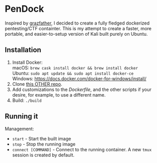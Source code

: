 # PenDock

Inspired by [grazfather](https://github.com/Grazfather/pwndock), I decided to create a fully fledged dockerized pentesting/CTF containter. This is my attempt to create a faster, more portable, and easier-to-setup version of Kali built purely on Ubuntu.

## Installation
1. Install Docker:  
  macOS: `brew cask install docker && brew install docker`  
  Ubuntu: `sudo apt update && sudo apt install docker-ce`  
  Windows: https://docs.docker.com/docker-for-windows/install/
2. Clone [this OTHER repo](https://github.com/drtychai/mypendock).
3. Add customizations to the _Dockerfile_, and the other scripts if your desire, for example, to use a different name.
4. Build: `./build`

## Running it
Management:  
- `start` - Start the built image  
- `stop`  - Stop the running image
- `connect [COMMAND]` - Connect to the running container. A new `tmux` session is created by default.
